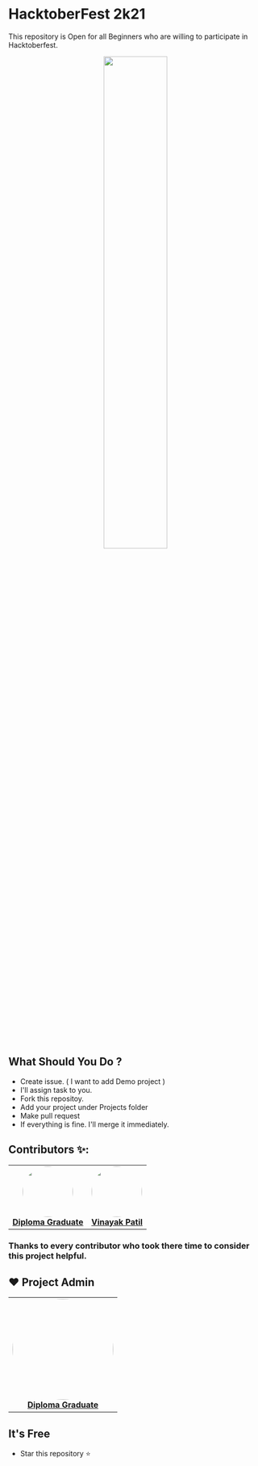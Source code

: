 # HacktoberFest 2k21

This repository is Open for all Beginners who are willing to participate in Hacktoberfest.

<p  align="center"><img src="media/logo-hacktoberfest.svg" style="width:50%;margin:auto;"/></p>

## What Should You Do ?
- Create issue. ( I want to add Demo project )
- I'll assign task to you.
- Fork this repositoy.
- Add your project under Projects folder
- Make pull request
- If everything is fine. I'll merge it immediately.

## Contributors ✨:

<table>
    <tr>
        <td align="center">
            <a href="https://github.com/diplomagraduate">
            <img src="https://avatars.githubusercontent.com/u/88365538?v=4" width="100px;" alt="" style="border-radius:50%"/> <br />
            <b>Diploma Graduate</b>
            </a><br />
        </td>
         <td align="center">
            <a href="https://github.com/Vinayak-09">
            <img src="https://avatars.githubusercontent.com/u/45603862?v=4" width="100px;" alt="" style="border-radius:50%"/> <br />
            <b>Vinayak Patil</b>
            </a><br />
        </td>
       </tr>
</table>

### Thanks to every contributor who took there time to consider this project helpful.

## ❤️ Project Admin
<table>
    <tr>
        <td align="center">
            <a href="https://github.com/diplomagraduate">
            <img src="https://avatars.githubusercontent.com/u/88365538?v=4" width="200px;" alt="" style="border-radius:50%"/> <br />
            <b>Diploma Graduate</b>
            </a><br />
        </td>
 </tr>
 </table>

## It's Free
- Star this repository ⭐
